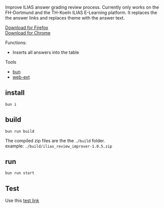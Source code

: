 Improve ILIAS answer grading review process. Currently only works on the
FH-Dortmund and the TH-Koeln ILIAS E-Learning platform. It replaces the the
answer links and replaces theme with the answer text.

[Download for Firefox](https://addon.dwrege.de/iliasreviewimprover)  
[Download for Chrome](https://chrome.google.com/webstore/detail/ilias-review-improver/jciddffbbmhjgfhgahffiejmiakbghdg?utm_source=chrome-ntp-icon)

Functions:

- Inserts all answers into the table

Tools

- [bun](bun.sh)
- [web-ext](https://github.com/mozilla/web-ext)

## install

```
bun i
```

## build

```
bun run build
```

The compiled zip files are the the `./build` folder.  
example: `./build/ilias_review_improver-1.0.5.zip`

## run

```
bun run start
```

## Test

Use this [test link](https://test7.ilias.de/ilias.php?ref_id=50190&cmd=infoScreen&cmdClass=ilobjtestgui&cmdNode=2e:tk&baseClass=ilRepositoryGUI&ref_id=50190)
